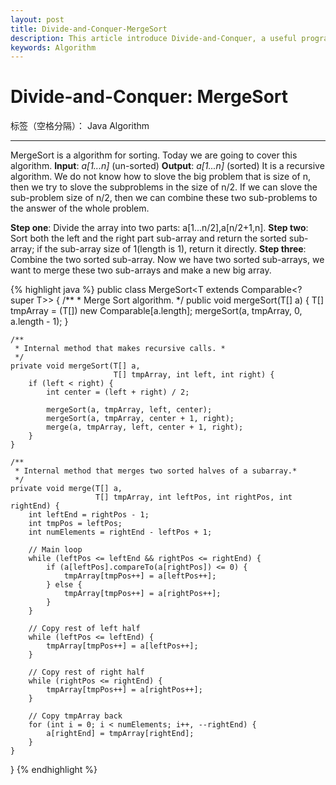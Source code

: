 ```yaml
---
layout: post
title: Divide-and-Conquer-MergeSort
description: This article introduce Divide-and-Conquer, a useful programming design paradigm.
keywords: Algorithm
---
```

# Divide-and-Conquer: MergeSort

标签（空格分隔）： Java Algorithm

---
MergeSort is a algorithm for sorting.
Today we are going to cover this algorithm.
**Input**:  *a[1...n]* (un-sorted)
**Output**: *a[1...n]* (sorted)
It is a recursive algorithm. We do not know how to slove the big problem that is size of n, then we try to slove the subproblems in the size of n/2. If we can slove the sub-problem size of n/2, then we can combine these two sub-problems to the answer of the whole problem.

**Step one**: Divide the array into two parts: a[1...n/2],a[n/2+1,n].
**Step two**: Sort both the left and the right part sub-array and return the sorted sub-array; if the sub-array size of 1(length is 1), return it directly.
**Step three**: Combine the two sorted sub-array. Now we have two sorted sub-arrays, we want to merge these two sub-arrays and make a new big array.

{% highlight java %}
public class MergeSort<T extends Comparable<? super T>> {
    /**
     * Merge Sort algorithm.
     */
    public void mergeSort(T[] a) {
        T[] tmpArray = (T[]) new Comparable[a.length];
        mergeSort(a, tmpArray, 0, a.length - 1);
    }

    /**
     * Internal method that makes recursive calls. *
     */
    private void mergeSort(T[] a,
                           T[] tmpArray, int left, int right) {
        if (left < right) {
            int center = (left + right) / 2;

            mergeSort(a, tmpArray, left, center);
            mergeSort(a, tmpArray, center + 1, right);
            merge(a, tmpArray, left, center + 1, right);
        }
    }

    /**
     * Internal method that merges two sorted halves of a subarray.*
     */
    private void merge(T[] a,
                       T[] tmpArray, int leftPos, int rightPos, int rightEnd) {
        int leftEnd = rightPos - 1;
        int tmpPos = leftPos;
        int numElements = rightEnd - leftPos + 1;

        // Main loop
        while (leftPos <= leftEnd && rightPos <= rightEnd) {
            if (a[leftPos].compareTo(a[rightPos]) <= 0) {
                tmpArray[tmpPos++] = a[leftPos++];
            } else {
                tmpArray[tmpPos++] = a[rightPos++];
            }
        }

        // Copy rest of left half
        while (leftPos <= leftEnd) {
            tmpArray[tmpPos++] = a[leftPos++];
        }

        // Copy rest of right half
        while (rightPos <= rightEnd) {
            tmpArray[tmpPos++] = a[rightPos++];
        }

        // Copy tmpArray back
        for (int i = 0; i < numElements; i++, --rightEnd) {
            a[rightEnd] = tmpArray[rightEnd];
        }
    }
}
{% endhighlight %}